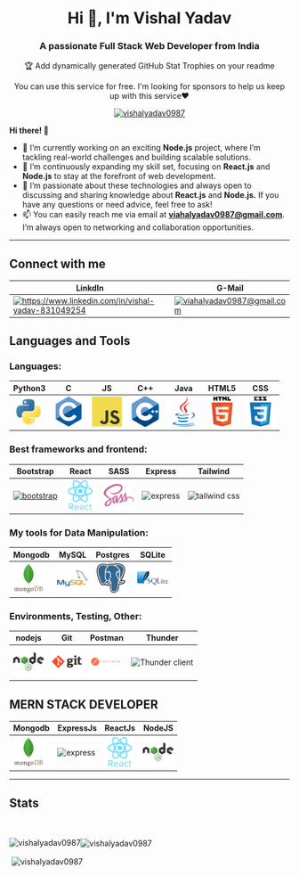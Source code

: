 <h1 align="center">Hi 👋, I'm Vishal Yadav</h1>
<h3 align="center">A passionate Full Stack Web Developer from India</h3>

<div align="center">
  <p align="center">🏆 Add dynamically generated GitHub Stat Trophies on your readme</p>
</div>
<!-- <div align="center" style="margin:20px">
  <a href="https://github.com/vishalyadav0987/github-profile-trophy/issues">
    <img src="https://img.shields.io/github/issues/vishalyadav0987/github-profile-trophy" alt="Issues"/>
  </a>
  <a href="https://github.com/vishalyadav0987/github-profile-trophy/network/members">
    <img src="https://img.shields.io/github/forks/vishalyadav0987/github-profile-trophy" alt="Forks"/>
  </a> 
  <a href="https://github.com/vishalyadav0987/github-profile-trophy/stargazers">
    <img src="https://img.shields.io/github/stars/vishalyadav0987/github-profile-trophy" alt="Stargazers"/>
  </a>
    <a href="https://github.com/vishalyadav0987/github-profile-trophy/LICENSE">
    <img src="https://img.shields.io/github/license/vishalyadav0987/github-profile-trophy" alt="License"/>
  </a>
</div> -->
<p align="center">
  You can use this service for free. I'm looking for sponsors to help us keep up with this service❤️
</p>


<!-- <p align="left">
  <a href="https://github.com/ryo-ma/github-profile-trophy"><img src="https://github-profile-trophy.vercel.app/?username=vishalyadav0987" alt="vishalyadav0987" /></a>
</p> -->
 <p align="center">
  <a href="https://github.com/ryo-ma/github-profile-trophy"><img src="https://github-profile-trophy.vercel.app/?username=vishalyadav0987&theme=juicyfresh" alt="vishalyadav0987" /></a>
</p> 

<!-- [![trophy](https://github-profile-trophy.vercel.app/?username=vishalyadav0987&theme=onedark)](https://github.com/vishalyadav0987/github-profile-trophy) -->




**Hi there! 👋**
- 🔭 I’m currently working on an exciting **Node.js** project, where I’m tackling real-world challenges and building scalable solutions.
- 🌱 I’m continuously expanding my skill set, focusing on **React.js** and **Node.js** to stay at the forefront of web development.
- 💬 I’m passionate about these technologies and always open to discussing and sharing knowledge about **React.js** and **Node.js.** If you have any questions or need advice, feel free to ask!
- 📫 You can easily reach me via email at **viahalyadav0987@gmail.com**. I’m always open to networking and collaboration opportunities.

---


## Connect with me
| LinkdIn | G-Mail |
|---------|----------|
|<a href="https://linkedin.com/in/https://www.linkedin.com/in/vishal-yadav-831049254" target="blank"><img align="center" src="https://raw.githubusercontent.com/rahuldkjain/github-profile-readme-generator/master/src/images/icons/Social/linked-in-alt.svg" alt="https://www.linkedin.com/in/vishal-yadav-831049254" height="50" width="55" /></a> |<a href="viahalyadav0987@gmail.com" target="blank"><img align="center" src="https://static.vecteezy.com/system/resources/previews/020/964/377/original/gmail-mail-icon-for-web-design-free-png.png" alt="viahalyadav0987@gmail.com" height="55" width="55" /></a> |


 ## Languages and Tools

<div>

### Languages:
| Python3 | C | JS | C++ | Java | HTML5 | CSS |
|----------|----------|----------|------------|----------|----------|------------|
|  <img src="https://github.com/devicons/devicon/blob/master/icons/python/python-original.svg" title="Python"  alt="Python" width="55" height="55"/> |  <img src="https://github.com/devicons/devicon/blob/master/icons/c/c-original.svg" title="C"  alt="C" width="55" height="55"/> |  <img src="https://github.com/devicons/devicon/blob/master/icons/javascript/javascript-original.svg" title="JavaScript" alt="JavaScript" width="55" height="55"/> | <img src="https://raw.githubusercontent.com/devicons/devicon/master/icons/cplusplus/cplusplus-original.svg" alt="cplusplus" width="55" height="55"/> </a> <a href="https://www.w3schools.com/css/" target="_blank" rel="noreferrer"></a>|<img src="https://raw.githubusercontent.com/devicons/devicon/master/icons/java/java-original.svg" alt="java" width="55" height="55"/>  |<a href="https://www.w3.org/html/" target="_blank" rel="noreferrer"> <img src="https://raw.githubusercontent.com/devicons/devicon/master/icons/html5/html5-original-wordmark.svg" alt="html5" width="55" height="55"/> </a> | <a href="https://www.w3schools.com/css/" target="_blank" rel="noreferrer"> <img src="https://raw.githubusercontent.com/devicons/devicon/master/icons/css3/css3-original-wordmark.svg" alt="css3" width="55" height="55"/> </a> |

  

### Best frameworks and frontend:

| Bootstrap | React | SASS | Express | Tailwind |
|----------|----------|----------|----------|----------|
|  <a href="https://getbootstrap.com" target="_blank" rel="noreferrer"> <img src="https://getbootstrap.com/docs/5.3/assets/brand/bootstrap-logo-shadow.png" alt="bootstrap" width="55" height="55"/> </a> <a href="https://www.cprogramming.com/" target="_blank" rel="noreferrer">|  <a href="https://reactjs.org/" target="_blank" rel="noreferrer"> <img src="https://raw.githubusercontent.com/devicons/devicon/master/icons/react/react-original-wordmark.svg" alt="react" width="55" height="55"/> </a> <a href="https://sass-lang.com" target="_blank" rel="noreferrer">|  <img src="https://raw.githubusercontent.com/devicons/devicon/master/icons/sass/sass-original.svg" alt="sass" width="55" height="55"/>|  <img src="https://vectorified.com/images/express-js-icon-20.png" alt="express" width="55" height="55"/> | <img src="https://raw.githubusercontent.com/tailwindlabs/tailwindcss/HEAD/.github/logo-dark.svg" alt="tailwind css" width="55" height="55"/> |



### My tools for Data Manipulation:

| Mongodb | MySQL | Postgres | SQLite |
|----------|----------|----------|----------|
|<img src="https://raw.githubusercontent.com/devicons/devicon/master/icons/mongodb/mongodb-original-wordmark.svg" alt="mongodb" width="55" height="55"/> </a> <a href="https://www.mysql.com/" target="_blank" rel="noreferrer">|<img src="https://github.com/devicons/devicon/blob/master/icons/mysql/mysql-original-wordmark.svg" title="MySQL" alt="MySQL" width="55" height="55"/>|<img src="https://github.com/devicons/devicon/blob/master/icons/postgresql/postgresql-original.svg" title="pg" alt="pg" width="55" height="55"/>|<img src="https://github.com/devicons/devicon/blob/master/icons/sqlite/sqlite-original-wordmark.svg" title="SQLite" alt="SQLite" width="55" height="55"/>|



  
### Environments, Testing, Other:

| nodejs | Git | Postman | Thunder |
|----------|----------|----------|----------|
|<img src="https://github.com/devicons/devicon/blob/master/icons/nodejs/nodejs-original-wordmark.svg" title="nodejs" alt="NodeJS" width="55" height="55"/>|<img src="https://github.com/devicons/devicon/blob/master/icons/git/git-original-wordmark.svg" title="Git" alt="Git" width="55" height="55"/>|  <img src="https://github.com/devicons/devicon/blob/master/icons/postman/postman-original-wordmark.svg" title="Postman" alt="Postman" width="55" height="55"/>|  <img src="https://raw.githubusercontent.com/thunderclient/thunder-client-support/master/images/thunder-icon.png" title="Thunder" alt="Thunder client" width="55" height="55"/>|





 ## MERN STACK DEVELOPER
 | Mongodb | ExpressJs | ReactJs | NodeJS |
 |----------|----------|----------|----------|
 |<img src="https://raw.githubusercontent.com/devicons/devicon/master/icons/mongodb/mongodb-original-wordmark.svg" alt="mongodb" width="55" height="55" /> |<img src="https://vectorified.com/images/express-js-icon-20.png" alt="express" width="55" height="55" />| <img src="https://raw.githubusercontent.com/devicons/devicon/master/icons/react/react-original-wordmark.svg" alt="react" width="55" height="55"/> | <img src="https://github.com/devicons/devicon/blob/master/icons/nodejs/nodejs-original-wordmark.svg" title="nodejs" alt="NodeJS" width="55" height="55" />|

    
    
---


## Stats
<!--
<p style="margin-top: 50px;"><img align="left" src="https://github-readme-stats.vercel.app/api/top-langs?username=vishalyadav0987&show_icons=true&locale=en&layout=compact" alt="vishalyadav0987" /></p>

<p>&nbsp;<img align="center" src="https://github-readme-stats.vercel.app/api?username=vishalyadav0987&show_icons=true&locale=en" alt="vishalyadav0987" /></p>

<p><img align="center" src="https://github-readme-streak-stats.herokuapp.com/?user=vishalyadav0987&" alt="vishalyadav0987" /></p>

-->

<p style="margin-top: 50px;"><img align="left" src="https://github-readme-stats.vercel.app/api?username=vishalyadav0987&theme=outrun&show_icons=true&hide_border=false&count_private=true" alt="vishalyadav0987" /></p>

<p><img align="center"  src="https://github-readme-stats.vercel.app/api/top-langs/?username=vishalyadav0987&theme=outrun&show_icons=true&hide_border=false&layout=compact" alt="vishalyadav0987" /></p>
<p>&nbsp;<img align="center" src="https://github-readme-streak-stats.herokuapp.com/?user=vishalyadav0987&theme=outrun&hide_border=false" alt="vishalyadav0987" /></p>






